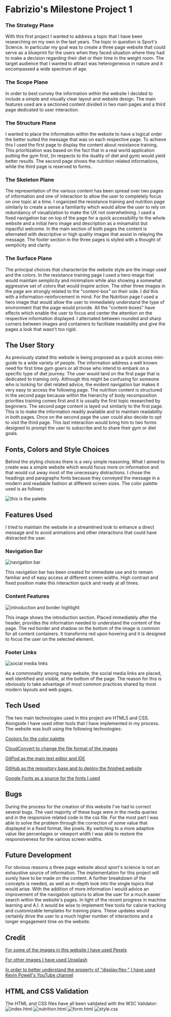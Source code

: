 # Fabrizio's Milestone Project 1 

### The Strategy Plane

With this first project I wanted to address a topic that I have been researching on my own in the last years. The topic in question is Sport's Science. In particular my goal was to create a three page website that could serve as a blueprint for the users when they faced situation where they had to make a decision regarding their diet or their time in the weight room. The target audience that I wanted to attract was heterogeneous in nature and it encompassed a wide spectrum of age.

### The Scope Plane

In order to best convey the information within the website I decided to include a simple and visually clear layout and website design. The main features used are a sectioned content divided in two main pages and a third page dedicated to user interaction. 

### The Structure Plane

I wanted to place the information within the website to have a logical order the better suited the message that was on each respective page. To achieve this I used the first page to display the content about resistance training. This prioritization was based on the fact that in a real world application putting the gym first, (in respects to the duality of diet and gym) would yield better results. The second page shows the nutrition related informations, while the third page is reserved to forms.

### The Skeleton Plane

The representation of the various content has been spread over two pages of information and one of interaction to allow the user to completely focus on one topic at a time. I organized the resistance training and nutrition page similarly to create a sense a familiarity which would allow the user to rely on redundancy of visualization to make the UX not overwhelming. I used a fixed navigation bar on top of the page for a quick accessibility to the whole website and a initial hero image and description as a minamalist but inpactful welcome. In the main section of both pages the content is alternated with descriptive or high quality images that assist in relaying the message. The footer section in the three pages is styled with a thought of semplicity and clarity.

### The Surface Plane

The principal choices that characterize the website style are the image used and the colors. In the resistance training page I used a hero image that would maintain semplicity and minimalism while also showing a somewhat aggressive set of colors that would inspire action. The other three images in the page are strongly related to the "content-box" on their side. I did this with a information-reinforcement in mind. For the Nutrition page I used a hero image that would allow the user to immediately understand the type of environment that the page would provide. All the "content-boxes" have effects which enable the user to focus and center the attention on the respective information displayed. I alternated between rounded and sharp corners between images and containers to facilitate readability and give the pages a look that wasn't too rigid.



## The User Story

As previously stated this website is being proposed as a quick access mini-guide to a wide variety of people. The information address a well known need for first time gym goers or all those who intend to embark on a specific type of diet journey. The user would land on the first page that is dedicated to training only. Although this might be confusing for someone who is looking for diet related advice, the evident navigation bar makes it very easy to access the following page. The nutrition content is structured in the second page because within the hierarchy of body recomposition priorities training comes first and it is usually the first topic researched by beginners. The second page content is layed out similarly to the first page. This is to make the information readily available and to maintain readability in both pages. Once on the second page the user could also decide to opt to visit the third page. This last interaction would bring him to two forms designed to prompt the user to subscribe and to share their gym or diet goals. 

## Fonts, Colors and Style Choices

Behind the styling choices there is a very simple reasoning. What I aimed to create was a simple website which would focus more on information and that would cut away most of the unecessary distractions. I chose the headings and paragraphs fonts because they conveyed the message in a modern and readable fashion at different screen sizes. The color palette used is as follows: 

![this is the palette](assets/img/Project-palette.png)

## Features Used

I tried to maintain the website in a streamlined look to enhance a direct message and to avoid animations and other interactions that could have distracted the user.

### Navigation Bar
![navigation bar](assets/img/nav-bar.png)

This navigation bar has been created for immediate use and to remain familiar and of easy access at different screen widths. High contrast and fixed position make this interaction quick and ready at all times.

### Content Features
![introduction and border highlight](assets/img/intro-and-border.png)

This image shows the introduction section. Placed immediately after the header, provides the information needed to understand the content of the page. The red border and shadow on the bottom of the image is common for all content containers. It transforms red upon hovering and it is designed to focus the user on the selected element.


### Footer Links
![social media links](assets/img/social-media-bar.png)

As a commonality among many website, the social media links are placed, well identified and visible, at the bottom of the page. The reason for this is obviously to take advantage of most common practices shared by most modern layouts and web pages.


## Tech Used

The two main technologies used in this project are HTML5 and CSS. Alongside I have used other tools that I have implemented in my process. The website was built using the following technologies:

[Coolors for the color palette](https://coolors.co/)

[CloudConvert to change the file format of the images](https://cloudconvert.com/)

[GitPod as the main text editor and IDE](https://gitpod.io/)

[GitHub as the repository base and to deploy the finished website](https://github.com/)

[Google Fonts as a source for the fonts I used](https://fonts.google.com/?hl=it)

## Bugs

During the process for the creation of this website I've had to correct several bugs. The vast majority of these bugs were in the media queries and in the responsive related code in the css file. For the most part I was able to solve the problem through the correction of some value that displayed in a fixed format, like pixels. By switching to a more adaptive value like percentages or viewport width I was able to restore the responsiveness for the various screen widths.

## Future Development

For obvious reasons a three page website about sport's science is not an exhaustive source of information. The implementation for this project will surely have to be made on the content. A further breakdown of the concepts is needed, as well as in-depth look into the single topics that would arise. With the addition of more information I would advice an improvement of the navigation options to allow the user for a much easier search within the website's pages. In light of the recent progress in machine learning and A.I. it would be wise to implement free tools for calorie tracking and customizable templates for training plans. These updates would certainly drive the user to a much higher number of interactions and a longer engagement time on the website.

## Credit

[For some of the images in this website I have used Pexels](https://www.pexels.com/it-it/)

[For other images I have used Unsplash](https://unsplash.com/it)

[In order to better understand the property of "display:flex;" I have used Kevin Powell's YouTube channel](https://www.youtube.com/@KevinPowell)

## HTML and CSS Validation

The HTML and CSS files have all been validated with the W3C Validator:
![index.html](assets/img/validated-index.png)
![nutrition.html](assets/img/nutrition-validated.png)
![form.html](assets/img/form-validated.png)
![style.css](assets/img/style-validated.png)


